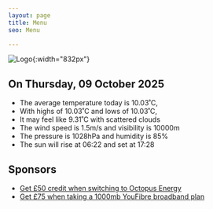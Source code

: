 ```yaml
---
layout: page
title: Menu
seo: Menu

---
```


![Logo](/images/logo.jpg){:width="832px"}

<!-- weather_marker starts -->
## On Thursday, 09 October 2025

- The average temperature today is 10.03˚C,
- With highs of 10.03˚C and lows of 10.03˚C,
- It may feel like 9.31˚C with scattered clouds
- The wind speed is 1.5m/s and visibility is 10000m
- The pressure is 1028hPa and humidity is 85%
- The sun will rise at 06:22 and set at 17:28

<!-- weather_marker ends -->

## Sponsors

- [Get £50 credit when switching to Octopus Energy](https://bit.ly/3oD1nnS)
- [Get £75 when taking a 1000mb YouFibre broadband plan](https://aklam.io/91zWhU?)
